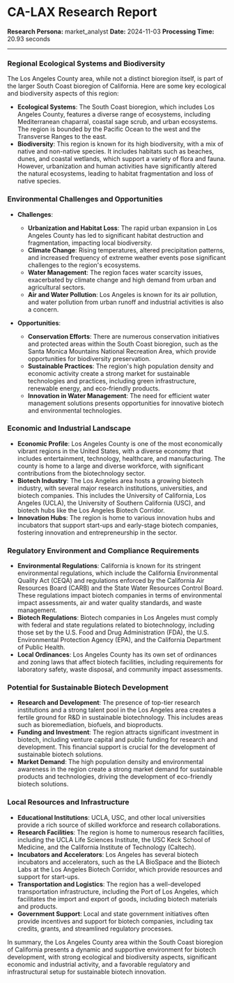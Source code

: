 # CA-LAX Research Report

**Research Persona:** market_analyst
**Date:** 2024-11-03
**Processing Time:** 20.93 seconds

---

### Regional Ecological Systems and Biodiversity

The Los Angeles County area, while not a distinct bioregion itself, is part of the larger South Coast bioregion of California. Here are some key ecological and biodiversity aspects of this region:

- **Ecological Systems**: The South Coast bioregion, which includes Los Angeles County, features a diverse range of ecosystems, including Mediterranean chaparral, coastal sage scrub, and urban ecosystems. The region is bounded by the Pacific Ocean to the west and the Transverse Ranges to the east.
- **Biodiversity**: This region is known for its high biodiversity, with a mix of native and non-native species. It includes habitats such as beaches, dunes, and coastal wetlands, which support a variety of flora and fauna. However, urbanization and human activities have significantly altered the natural ecosystems, leading to habitat fragmentation and loss of native species.

### Environmental Challenges and Opportunities

- **Challenges**:
  - **Urbanization and Habitat Loss**: The rapid urban expansion in Los Angeles County has led to significant habitat destruction and fragmentation, impacting local biodiversity.
  - **Climate Change**: Rising temperatures, altered precipitation patterns, and increased frequency of extreme weather events pose significant challenges to the region's ecosystems.
  - **Water Management**: The region faces water scarcity issues, exacerbated by climate change and high demand from urban and agricultural sectors.
  - **Air and Water Pollution**: Los Angeles is known for its air pollution, and water pollution from urban runoff and industrial activities is also a concern.

- **Opportunities**:
  - **Conservation Efforts**: There are numerous conservation initiatives and protected areas within the South Coast bioregion, such as the Santa Monica Mountains National Recreation Area, which provide opportunities for biodiversity preservation.
  - **Sustainable Practices**: The region's high population density and economic activity create a strong market for sustainable technologies and practices, including green infrastructure, renewable energy, and eco-friendly products.
  - **Innovation in Water Management**: The need for efficient water management solutions presents opportunities for innovative biotech and environmental technologies.

### Economic and Industrial Landscape

- **Economic Profile**: Los Angeles County is one of the most economically vibrant regions in the United States, with a diverse economy that includes entertainment, technology, healthcare, and manufacturing. The county is home to a large and diverse workforce, with significant contributions from the biotechnology sector.
- **Biotech Industry**: The Los Angeles area hosts a growing biotech industry, with several major research institutions, universities, and biotech companies. This includes the University of California, Los Angeles (UCLA), the University of Southern California (USC), and biotech hubs like the Los Angeles Biotech Corridor.
- **Innovation Hubs**: The region is home to various innovation hubs and incubators that support start-ups and early-stage biotech companies, fostering innovation and entrepreneurship in the sector.

### Regulatory Environment and Compliance Requirements

- **Environmental Regulations**: California is known for its stringent environmental regulations, which include the California Environmental Quality Act (CEQA) and regulations enforced by the California Air Resources Board (CARB) and the State Water Resources Control Board. These regulations impact biotech companies in terms of environmental impact assessments, air and water quality standards, and waste management.
- **Biotech Regulations**: Biotech companies in Los Angeles must comply with federal and state regulations related to biotechnology, including those set by the U.S. Food and Drug Administration (FDA), the U.S. Environmental Protection Agency (EPA), and the California Department of Public Health.
- **Local Ordinances**: Los Angeles County has its own set of ordinances and zoning laws that affect biotech facilities, including requirements for laboratory safety, waste disposal, and community impact assessments.

### Potential for Sustainable Biotech Development

- **Research and Development**: The presence of top-tier research institutions and a strong talent pool in the Los Angeles area creates a fertile ground for R&D in sustainable biotechnology. This includes areas such as bioremediation, biofuels, and bioproducts.
- **Funding and Investment**: The region attracts significant investment in biotech, including venture capital and public funding for research and development. This financial support is crucial for the development of sustainable biotech solutions.
- **Market Demand**: The high population density and environmental awareness in the region create a strong market demand for sustainable products and technologies, driving the development of eco-friendly biotech solutions.

### Local Resources and Infrastructure

- **Educational Institutions**: UCLA, USC, and other local universities provide a rich source of skilled workforce and research collaborations.
- **Research Facilities**: The region is home to numerous research facilities, including the UCLA Life Sciences Institute, the USC Keck School of Medicine, and the California Institute of Technology (Caltech).
- **Incubators and Accelerators**: Los Angeles has several biotech incubators and accelerators, such as the LA BioSpace and the Biotech Labs at the Los Angeles Biotech Corridor, which provide resources and support for start-ups.
- **Transportation and Logistics**: The region has a well-developed transportation infrastructure, including the Port of Los Angeles, which facilitates the import and export of goods, including biotech materials and products.
- **Government Support**: Local and state government initiatives often provide incentives and support for biotech companies, including tax credits, grants, and streamlined regulatory processes.

In summary, the Los Angeles County area within the South Coast bioregion of California presents a dynamic and supportive environment for biotech development, with strong ecological and biodiversity aspects, significant economic and industrial activity, and a favorable regulatory and infrastructural setup for sustainable biotech innovation.